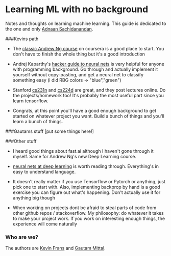 # Learning ML with no background
Notes and thoughts on learning machine learning. This guide is dedicated to the one and only [Adnaan Sachidanandan](https://github.com/adnaans).

###Kevins path
- The [classic Andrew Ng course](https://www.coursera.org/learn/machine-learning) on coursera is a good place to start. You don't have to finish the whole thing but it's a good introduction

- Andrej Kaparthy's [hacker guide to neural nets](http://karpathy.github.io/neuralnets/) is very helpful for anyone with programming background. Go through and actually implement it yourself without copy-pasting, and get a neural net to classify something easy (i did RBG colors -> "blue","green")

- Stanford [cs231n](http://cs231n.stanford.edu/) and [cs224d](http://cs224d.stanford.edu/) are great, and they post lectures online. Do the projects/homework too! It's probably the most useful part since you learn tensorflow.

- Congrats, at this point you'll have a good enough background to get started on whatever project you want. Build a bunch of things and you'll learn a bunch of things.

###Gautams stuff
[put some things here!]

###Other stuff

- I heard good things about fast.ai although I haven't gone through it myself. Same for Andrew Ng's new Deep Learning course.

- [neural nets at deep learning](http://neuralnetworksanddeeplearning.com/index.html) is worth reading through. Everything's in easy to understand language.

- It doesn't really matter if you use Tensorflow or Pytorch or anything, just pick one to start with. Also, implementing backprop by hand is a good exercise you can figure out what's happening. Don't actually use it for anything big though

- When working on projects dont be afraid to steal parts of code from other github repos / stackoverflow. My philosophy: do whatever it takes to make your project work. If you work on interesting enough things, the experience will come naturally

### Who are we?
The authors are [Kevin Frans](@kvfrans) and [Gautam Mittal](@gmittal).
